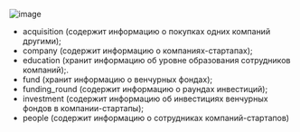 ![image](https://github.com/user-attachments/assets/51729d97-2d66-4eb9-9454-56ed560fef1a)

- acquisition (cодержит информацию о покупках одних компаний другими);
- company (cодержит информацию о компаниях-стартапах);
- education (хранит информацию об уровне образования сотрудников компаний);.
- fund (хранит информацию о венчурных фондах);
- funding_round (содержит информацию о раундах инвестиций);
- investment (cодержит информацию об инвестициях венчурных фондов в компании-стартапы);
- people (cодержит информацию о сотрудниках компаний-стартапов)
